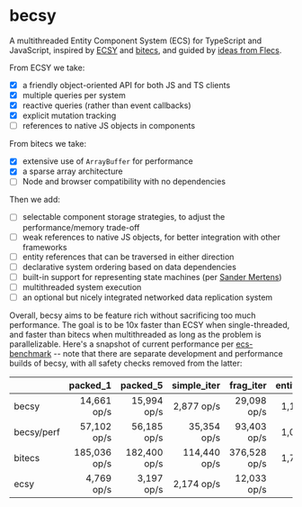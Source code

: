 # becsy

A multithreaded Entity Component System (ECS) for TypeScript and JavaScript, inspired by [ECSY](https://github.com/ecsyjs/ecsy) and [bitecs](https://github.com/NateTheGreatt/bitECS), and guided by [ideas from Flecs](https://ajmmertens.medium.com/why-vanilla-ecs-is-not-enough-d7ed4e3bebe5).

From ECSY we take:
- [x] a friendly object-oriented API for both JS and TS clients
- [x] multiple queries per system
- [x] reactive queries (rather than event callbacks)
- [x] explicit mutation tracking
- [ ] references to native JS objects in components

From bitecs we take:
- [x] extensive use of `ArrayBuffer` for performance
- [x] a sparse array architecture
- [ ] Node and browser compatibility with no dependencies

Then we add:
- [ ] selectable component storage strategies, to adjust the performance/memory trade-off
- [ ] weak references to native JS objects, for better integration with other frameworks
- [ ] entity references that can be traversed in either direction
- [ ] declarative system ordering based on data dependencies
- [ ] built-in support for representing state machines (per [Sander Mertens](https://ajmmertens.medium.com/why-storing-state-machines-in-ecs-is-a-bad-idea-742de7a18e59))
- [ ] multithreaded system execution
- [ ] an optional but nicely integrated networked data replication system

Overall, becsy aims to be feature rich without sacrificing too much performance.  The goal is to be 10x faster than ECSY when single-threaded, and faster than bitecs when multithreaded as long as the problem is parallelizable.  Here's a snapshot of current performance per [ecs-benchmark](https://github.com/noctjs/ecs-benchmark) -- note that there are separate development and performance builds of becsy, with all safety checks removed from the latter:

|     | packed_1 | packed_5 | simple_iter | frag_iter | entity_cycle | add_remove |
| --- | --: |--: |--: |--: |--: |--: |
| becsy | 14,661 op/s | 15,994 op/s | 2,877 op/s | 29,098 op/s | 1,166 op/s | 5,166 op/s |
| becsy/perf | 57,102 op/s | 56,185 op/s | 35,354 op/s | 93,403 op/s | 1,063 op/s | 6,651 op/s |
| bitecs | 185,036 op/s | 182,400 op/s | 114,440 op/s | 376,528 op/s | 1,790 op/s | 3,357 op/s |
| ecsy | 4,769 op/s | 3,197 op/s | 2,174 op/s | 12,033 op/s | 18 op/s | 397 op/s |

